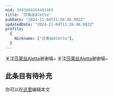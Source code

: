 ```yaml
---
mid: 3493084264401465
title: "莎莱丝Aletta"
pubDate: "2024-11-04T11:26:46.082Z"
updatedDate: "2024-11-04T11:26:46.082Z"
profile:
  {
    Nickname: ["莎莱丝Aletta"],
  }
---
```


关注[莎莱丝Aletta](https://space.bilibili.com/3493084264401465)谢谢喵~ 关注[莎莱丝Aletta](https://space.bilibili.com/3493084264401465)谢谢喵~

## 此条目有待补充
你可以在[这里](https://github.com/Yuhanawa/VTuber.ICU-Content/edit/master/v/莎莱丝Aletta/index.md)编辑本文
